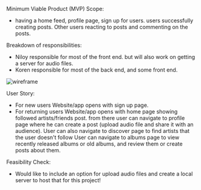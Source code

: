 
Minimum Viable Product (MVP) Scope:

- having a home feed, profile page, sign up for users. users successfully creating posts. Other users reacting to posts and commenting on the posts.

Breakdown of responsibilities:

- Niloy responsible for most of the front end. but will also work on getting a server for audio files. 
- Koren responsible for most of the back end, and some front end. 

![wireframe](https://user-images.githubusercontent.com/115533531/210588703-3cf579c7-40b2-4944-9c77-fab8e9ea09fb.png)

User Story:
 - For new users Website/app opens with sign up page.
 - For returning users Website/app opens with home page showing followed artists/friends post. from there user can navigate to profile page where he can create a post (upload audio file and share it with an audience).
    User can also navigate to discover page to find artists that the user doesn't follow 
    User can navigate to albums page to view recently released albums or old albums, and review them or create posts about them. 



Feasibility Check:
- Would like to include an option for upload audio files and create a local server to host that for this project! 